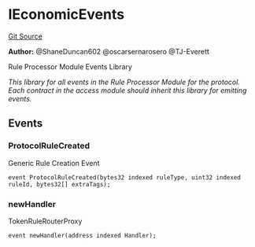 # IEconomicEvents
[Git Source](https://github.com/thrackle-io/rules-protocol/blob/108c58e2bb8e5c2e5062cebb48a41dcaadcbfcd8/src/interfaces/IEvents.sol)

**Author:**
@ShaneDuncan602 @oscarsernarosero @TJ-Everett

Rule Processor Module Events Library

*This library for all events in the Rule Processor Module for the protocol. Each contract in the access module should inherit this library for emitting events.*


## Events
### ProtocolRuleCreated
Generic Rule Creation Event


```solidity
event ProtocolRuleCreated(bytes32 indexed ruleType, uint32 indexed ruleId, bytes32[] extraTags);
```

### newHandler
TokenRuleRouterProxy


```solidity
event newHandler(address indexed Handler);
```

